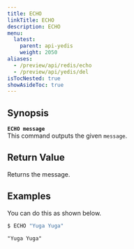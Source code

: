 ```yaml
---
title: ECHO
linkTitle: ECHO
description: ECHO
menu:
  latest:
    parent: api-yedis
    weight: 2050
aliases:
  - /preview/api/redis/echo
  - /preview/api/yedis/del
isTocNested: true
showAsideToc: true
---
```


## Synopsis
<b>`ECHO message`</b><br>
This command outputs the given `message`.

## Return Value
Returns the message.

## Examples

You can do this as shown below.

```sh
$ ECHO "Yuga Yuga"
```

```
"Yuga Yuga"
```
